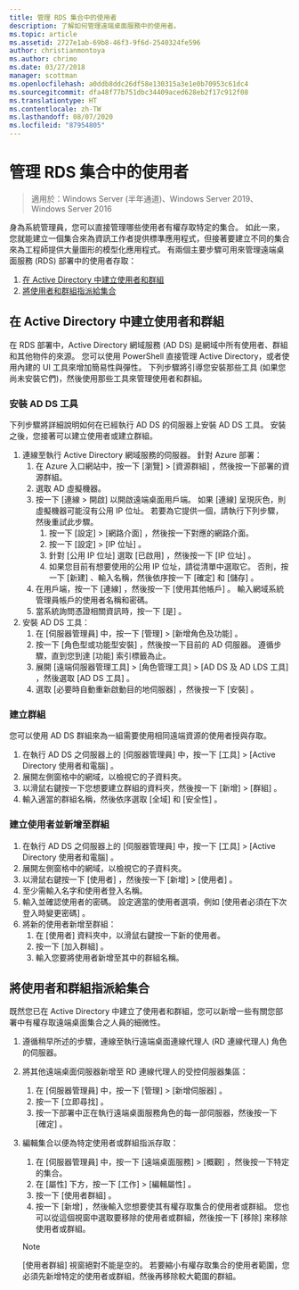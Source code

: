 ```yaml
---
title: 管理 RDS 集合中的使用者
description: 了解如何管理遠端桌面服務中的使用者。
ms.topic: article
ms.assetid: 2727e1ab-69b8-46f3-9f6d-2540324fe596
author: christianmontoya
ms.author: chrimo
ms.date: 03/27/2018
manager: scottman
ms.openlocfilehash: a0ddb8ddc26df58e130315a3e1e0b70953c61dc4
ms.sourcegitcommit: dfa48f77b751dbc34409aced628eb2f17c912f08
ms.translationtype: HT
ms.contentlocale: zh-TW
ms.lasthandoff: 08/07/2020
ms.locfileid: "87954805"
---
```

# <a name="manage-users-in-your-rds-collection"></a>管理 RDS 集合中的使用者

>適用於：Windows Server (半年通道)、Windows Server 2019、Windows Server 2016

身為系統管理員，您可以直接管理哪些使用者有權存取特定的集合。 如此一來，您就能建立一個集合來為資訊工作者提供標準應用程式，但接著要建立不同的集合來為工程師提供大量圖形的模型化應用程式。 有兩個主要步驟可用來管理遠端桌面服務 (RDS) 部署中的使用者存取：

1.    [在 Active Directory 中建立使用者和群組](#create-your-users-and-groups-in-active-directory)
2.    [將使用者和群組指派給集合](#assign-users-and-groups-to-collections)


## <a name="create-your-users-and-groups-in-active-directory"></a>在 Active Directory 中建立使用者和群組

在 RDS 部署中，Active Directory 網域服務 (AD DS) 是網域中所有使用者、群組和其他物件的來源。 您可以使用 PowerShell 直接管理 Active Directory，或者使用內建的 UI 工具來增加簡易性與彈性。 下列步驟將引導您安裝那些工具 (如果您尚未安裝它們)，然後使用那些工具來管理使用者和群組。

### <a name="install-ad-ds-tools"></a>安裝 AD DS 工具

下列步驟將詳細說明如何在已經執行 AD DS 的伺服器上安裝 AD DS 工具。 安裝之後，您接著可以建立使用者或建立群組。

1. 連線至執行 Active Directory 網域服務的伺服器。 針對 Azure 部署：
   1. 在 Azure 入口網站中，按一下 [瀏覽] > [資源群組]  ，然後按一下部署的資源群組。
   2. 選取 AD 虛擬機器。
   3. 按一下 [連線 > 開啟]  以開啟遠端桌面用戶端。 如果 [連線]  呈現灰色，則虛擬機器可能沒有公用 IP 位址。 若要為它提供一個，請執行下列步驟，然後重試此步驟。
      1. 按一下 [設定] > [網路介面]  ，然後按一下對應的網路介面。
      2. 按一下 [設定] > [IP 位址]  。
      3. 針對 [公用 IP 位址]  選取 [已啟用]  ，然後按一下 [IP 位址]  。
      4. 如果您目前有想要使用的公用 IP 位址，請從清單中選取它。 否則，按一下 [新建]  、輸入名稱，然後依序按一下 [確定]  和 [儲存]  。
   4. 在用戶端，按一下 [連線]  ，然後按一下 [使用其他帳戶]  。 輸入網域系統管理員帳戶的使用者名稱和密碼。
   5. 當系統詢問憑證相關資訊時，按一下 [是]  。
2. 安裝 AD DS 工具：
   1. 在 [伺服器管理員] 中，按一下 [管理] > [新增角色及功能]  。
   2. 按一下 [角色型或功能型安裝]  ，然後按一下目前的 AD 伺服器。 遵循步驟，直到您到達 [功能]  索引標籤為止。
   3. 展開 [遠端伺服器管理工具] > [角色管理工具] > [AD DS 及 AD LDS 工具]  ，然後選取 [AD DS 工具]  。
   4. 選取 [必要時自動重新啟動目的地伺服器]  ，然後按一下 [安裝]  。

### <a name="create-a-group"></a>建立群組

您可以使用 AD DS 群組來為一組需要使用相同遠端資源的使用者授與存取。

1. 在執行 AD DS 之伺服器上的 [伺服器管理員] 中，按一下 [工具] > [Active Directory 使用者和電腦]  。
2. 展開左側窗格中的網域，以檢視它的子資料夾。
3. 以滑鼠右鍵按一下您想要建立群組的資料夾，然後按一下 [新增] > [群組]  。
4. 輸入適當的群組名稱，然後依序選取 [全域]  和 [安全性]  。

### <a name="create-a-user-and-add-to-a-group"></a>建立使用者並新增至群組
1. 在執行 AD DS 之伺服器上的 [伺服器管理員] 中，按一下 [工具] > [Active Directory 使用者和電腦]  。
2. 展開左側窗格中的網域，以檢視它的子資料夾。
3. 以滑鼠右鍵按一下 [使用者]  ，然後按一下 [新增] > [使用者]  。
4. 至少需輸入名字和使用者登入名稱。
5. 輸入並確認使用者的密碼。 設定適當的使用者選項，例如 [使用者必須在下次登入時變更密碼]  。
6. 將新的使用者新增至群組：
   1. 在 [使用者]  資料夾中，以滑鼠右鍵按一下新的使用者。
   2. 按一下 [加入群組]  。
   3. 輸入您要將使用者新增至其中的群組名稱。

## <a name="assign-users-and-groups-to-collections"></a>將使用者和群組指派給集合
既然您已在 Active Directory 中建立了使用者和群組，您可以新增一些有關您部署中有權存取遠端桌面集合之人員的細微性。

1. 遵循稍早所述的步驟，連線至執行遠端桌面連線代理人 (RD 連線代理人) 角色的伺服器。
2. 將其他遠端桌面伺服器新增至 RD 連線代理人的受控伺服器集區：
   1. 在 [伺服器管理員] 中，按一下 [管理] > [新增伺服器]  。
   2. 按一下 [立即尋找]  。
   3. 按一下部署中正在執行遠端桌面服務角色的每一部伺服器，然後按一下 [確定]  。
3. 編輯集合以便為特定使用者或群組指派存取：
   1. 在 [伺服器管理員] 中，按一下 [遠端桌面服務] > [概觀]  ，然後按一下特定的集合。
   2. 在 [屬性]  下方，按一下 [工作] > [編輯屬性]  。
   3. 按一下 [使用者群組]  。
   4. 按一下 [新增]  ，然後輸入您想要使其有權存取集合的使用者或群組。 您也可以從這個視窗中選取要移除的使用者或群組，然後按一下 [移除]  來移除使用者或群組。

   >[!NOTE]
   > [使用者群組] 視窗絕對不能是空的。 若要縮小有權存取集合的使用者範圍，您必須先新增特定的使用者或群組，然後再移除較大範圍的群組。